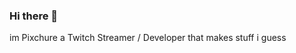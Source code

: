 ### Hi there 👋
im Pixchure a Twitch Streamer / Developer that makes stuff i guess

<!--
**Pixchure/Pixchure** is a ✨ _special_ ✨ repository because its `README.md` (this file) appears on your GitHub profile.

